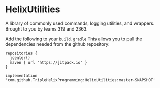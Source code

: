 # HelixUtilities
A library of commonly used commands, logging utilities, and wrappers.  Brought to you by teams 319 and 2363.

Add the following to your <code>build.gradle</code> This allows you to pull the dependencies needed from the github repository:

```
repositories {
  jcenter()
  maven { url "https://jitpack.io" }
}
```

```
implementation 'com.github.TripleHelixProgramming:HelixUtilities:master-SNAPSHOT'
```
